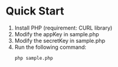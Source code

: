 # Quick Start

1. Install PHP (requirement: CURL library)
2. Modify the appKey in sample.php
3. Modify the secretKey in sample.php
4. Run the following command: 
    ```
    php sample.php
    ```